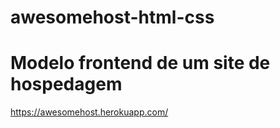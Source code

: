 # awesomehost-html-css
# Modelo frontend de um site de hospedagem

https://awesomehost.herokuapp.com/
